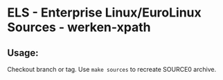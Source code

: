 # ELS - Enterprise Linux/EuroLinux Sources - werken-xpath
 
## Usage:
  Checkout branch or tag. Use `make sources` to recreate  SOURCE0 archive.
